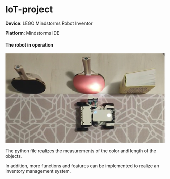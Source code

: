 # IoT-project

**Device**: LEGO Mindstorms Robot Inventor

**Platform**: Mindstorms IDE

#### The robot in operation 
![](./robot-in-operation.jpg)

The python file realizes the measurements of the color and length of the objects. 

In addition, more functions and features can be implemented to realize an inventory management system.
